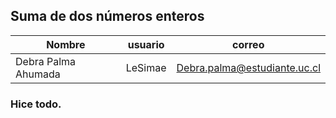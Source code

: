 ## Suma de dos números enteros


|   **Nombre**      |**usuario**|    **correo**            |
|-------------------|----------|---------------------------|
|Debra Palma Ahumada| LeSimae  | Debra.palma@estudiante.uc.cl| 

### Hice todo.

